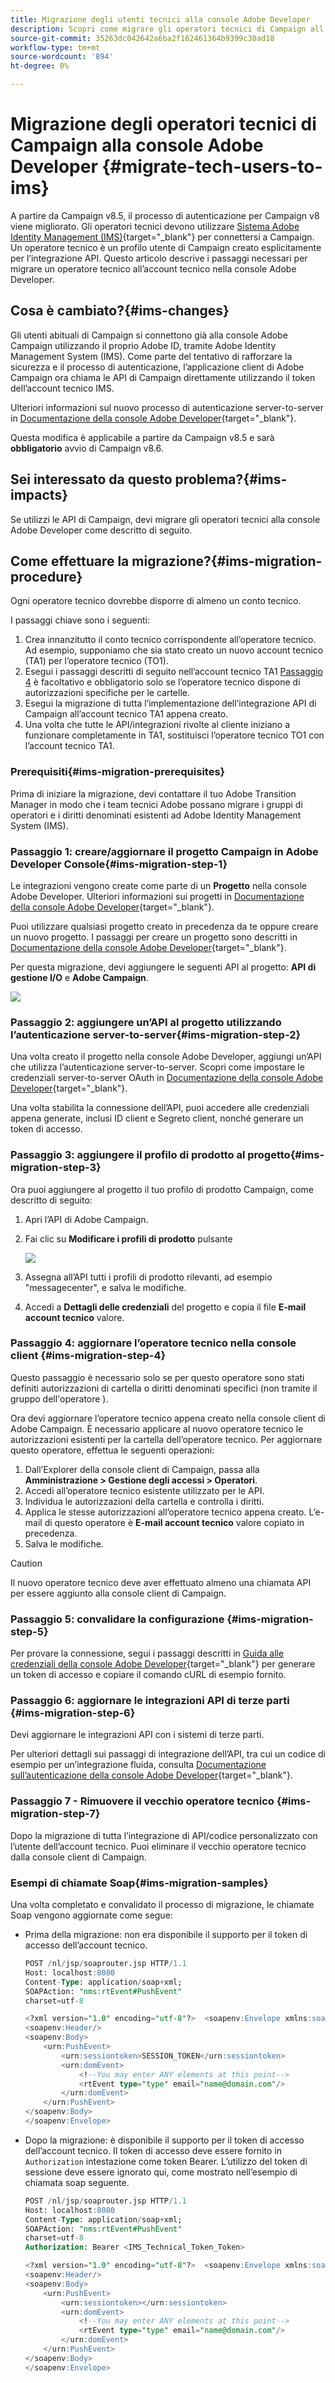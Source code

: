 ```yaml
---
title: Migrazione degli utenti tecnici alla console Adobe Developer
description: Scopri come migrare gli operatori tecnici di Campaign all’account tecnico nella console Adobe Developer
source-git-commit: 35263dc042642a6ba2f162461364b9399c30ad18
workflow-type: tm+mt
source-wordcount: '894'
ht-degree: 0%

---
```


# Migrazione degli operatori tecnici di Campaign alla console Adobe Developer {#migrate-tech-users-to-ims}

A partire da Campaign v8.5, il processo di autenticazione per Campaign v8 viene migliorato. Gli operatori tecnici devono utilizzare [Sistema Adobe Identity Management (IMS)](https://helpx.adobe.com/enterprise/using/identity.html){target="_blank"} per connettersi a Campaign. Un operatore tecnico è un profilo utente di Campaign creato esplicitamente per l’integrazione API. Questo articolo descrive i passaggi necessari per migrare un operatore tecnico all’account tecnico nella console Adobe Developer.

## Cosa è cambiato?{#ims-changes}

Gli utenti abituali di Campaign si connettono già alla console Adobe Campaign utilizzando il proprio Adobe ID, tramite Adobe Identity Management System (IMS). Come parte del tentativo di rafforzare la sicurezza e il processo di autenticazione, l’applicazione client di Adobe Campaign ora chiama le API di Campaign direttamente utilizzando il token dell’account tecnico IMS.

Ulteriori informazioni sul nuovo processo di autenticazione server-to-server in [Documentazione della console Adobe Developer](https://developer.adobe.com/developer-console/docs/guides/authentication/ServerToServerAuthentication/){target="_blank"}.

Questa modifica è applicabile a partire da Campaign v8.5 e sarà **obbligatorio** avvio di Campaign v8.6.


## Sei interessato da questo problema?{#ims-impacts}

Se utilizzi le API di Campaign, devi migrare gli operatori tecnici alla console Adobe Developer come descritto di seguito.

## Come effettuare la migrazione?{#ims-migration-procedure}

Ogni operatore tecnico dovrebbe disporre di almeno un conto tecnico.

I passaggi chiave sono i seguenti:

1. Crea innanzitutto il conto tecnico corrispondente all’operatore tecnico. Ad esempio, supponiamo che sia stato creato un nuovo account tecnico (TA1) per l’operatore tecnico (TO1).
1. Esegui i passaggi descritti di seguito nell’account tecnico TA1
   [Passaggio 4](#ims-migration-step-4) è facoltativo e obbligatorio solo se l’operatore tecnico dispone di autorizzazioni specifiche per le cartelle.
1. Esegui la migrazione di tutta l’implementazione dell’integrazione API di Campaign all’account tecnico TA1 appena creato.
1. Una volta che tutte le API/integrazioni rivolte al cliente iniziano a funzionare completamente in TA1, sostituisci l’operatore tecnico TO1 con l’account tecnico TA1.

### Prerequisiti{#ims-migration-prerequisites}

Prima di iniziare la migrazione, devi contattare il tuo Adobe Transition Manager in modo che i team tecnici Adobe possano migrare i gruppi di operatori e i diritti denominati esistenti ad Adobe Identity Management System (IMS).

### Passaggio 1: creare/aggiornare il progetto Campaign in Adobe Developer Console{#ims-migration-step-1}

Le integrazioni vengono create come parte di un **Progetto** nella console Adobe Developer. Ulteriori informazioni sui progetti in [Documentazione della console Adobe Developer](https://developer.adobe.com/developer-console/docs/guides/projects/){target="_blank"}.

Puoi utilizzare qualsiasi progetto creato in precedenza da te oppure creare un nuovo progetto. I passaggi per creare un progetto sono descritti in [Documentazione della console Adobe Developer](https://developer.adobe.com/developer-console/docs/guides/getting-started/){target="_blank"}.

Per questa migrazione, devi aggiungere le seguenti API al progetto: **API di gestione I/O** e **Adobe Campaign**.

![](assets/do-not-localize/ims-products-and-services.png)


### Passaggio 2: aggiungere un’API al progetto utilizzando l’autenticazione server-to-server{#ims-migration-step-2}

Una volta creato il progetto nella console Adobe Developer, aggiungi un’API che utilizza l’autenticazione server-to-server. Scopri come impostare le credenziali server-to-server OAuth in [Documentazione della console Adobe Developer](https://developer.adobe.com/developer-console/docs/guides/authentication/ServerToServerAuthentication/implementation/){target="_blank"}.

Una volta stabilita la connessione dell’API, puoi accedere alle credenziali appena generate, inclusi ID client e Segreto client, nonché generare un token di accesso.

### Passaggio 3: aggiungere il profilo di prodotto al progetto{#ims-migration-step-3}

Ora puoi aggiungere al progetto il tuo profilo di prodotto Campaign, come descritto di seguito:

1. Apri l’API di Adobe Campaign.
1. Fai clic su **Modificare i profili di prodotto** pulsante

   ![](assets/do-not-localize/ims-edit-api.png)

1. Assegna all’API tutti i profili di prodotto rilevanti, ad esempio &quot;messagecenter&quot;, e salva le modifiche.
1. Accedi a **Dettagli delle credenziali** del progetto e copia il file **E-mail account tecnico** valore.

### Passaggio 4: aggiornare l’operatore tecnico nella console client {#ims-migration-step-4}

Questo passaggio è necessario solo se per questo operatore sono stati definiti autorizzazioni di cartella o diritti denominati specifici (non tramite il gruppo dell&#39;operatore ).

Ora devi aggiornare l’operatore tecnico appena creato nella console client di Adobe Campaign. È necessario applicare al nuovo operatore tecnico le autorizzazioni esistenti per la cartella dell’operatore tecnico.
Per aggiornare questo operatore, effettua le seguenti operazioni:

1. Dall’Explorer della console client di Campaign, passa alla **Amministrazione > Gestione degli accessi > Operatori**.
1. Accedi all’operatore tecnico esistente utilizzato per le API.
1. Individua le autorizzazioni della cartella e controlla i diritti.
1. Applica le stesse autorizzazioni all’operatore tecnico appena creato. L’e-mail di questo operatore è **E-mail account tecnico** valore copiato in precedenza.
1. Salva le modifiche.


>[!CAUTION]
>
>Il nuovo operatore tecnico deve aver effettuato almeno una chiamata API per essere aggiunto alla console client di Campaign.
>

<!--

>[!CAUTION]
>
>After updating the authentication type for the technical operator, all API integrations with this technical operator will stop working. You must [update your API integrations](#ims-migration-step-6). 

To update the technical operator authentication mode to IMS, follow these steps:

1. From Campaign Client Console explorer, browse to the **Administration > Access Management > Operators**.
1. Edit the existing technical operator used for APIs.
1. Replace the **Name (login)** of this technical operator by the technical account email retrieved earlier.
1. Browse to the **Edit** button on the top left beside **File**, and select **Edit the XML source**.
1. Update the authentication mode to `ims`, as follows:

    ```javascript
    <operator 
    ...
        <access authenticationType="ims" ...
        ...
        </access>
    ...
    </operator>
    ```

1. Save your changes.

You can also update the technical operator programmatically, using SQL scripts or Campaign APIs. These modes help you automate the steps which update operator's name with associated Technical account email address and/or authentication type. 

* Use the following **SQL Script** to replace operator's name with associated email:

    ```sql
    UPDATE xtkoperator
    SET sauthenticationtype = 'ims',
            sname = '{email}'
    WHERE sname = '{name}' AND itype = 0;
    ```

* Use the following `queryDef.ExecuteQuery` **Campaign API** to fetch id of an operator for given technical operator:

    ```javascript
    <?xml version="1.0" encoding="utf-8"?>
    <soap:Envelope xmlns:soap="http://schemas.xmlsoap.org/soap/envelope/">
        <soap:Body>
            <ExecuteQuery xmlns="urn:xtk:queryDef">
                <sessiontoken>{session_token}</sessiontoken>
                <entity>
                    <queryDef schema="xtk:operator" operation="select">
                        <select>
                            <node expr="@id"/>
                        </select>
                        <where>
                            <condition expr="@name='{name}'"/>
                            <condition expr="@type=0"/>
                        </where>
                    </queryDef>
                </entity>
            </ExecuteQuery>
        </soap:Body>
    </soap:Envelope>
    ```

* Use the following `session.Write` **Campaign API** to update name with given technical account email address:

    ```javascript
    <?xml version="1.0" encoding="utf-8"?>
    <soap:Envelope xmlns:soap="http://schemas.xmlsoap.org/soap/envelope/">
        <soap:Body>
            <Write xmlns="urn:xtk:session">
                <sessiontoken>{session_token}</sessiontoken>
                <domDoc xsi:type='ns:Element' SOAP-ENV:encodingStyle='http://xml.apache.org/xml-soap/literalxml'>
                    <operator _operation="update" id="{id}" name="{email}" xtkschema="xtk:operator">
                        <access authenticationType="ims" />
                    </operator>
                </domDoc>
            </Write>
        </soap:Body>
    </soap:Envelope>
    ```
-->

### Passaggio 5: convalidare la configurazione {#ims-migration-step-5}

Per provare la connessione, segui i passaggi descritti in [Guida alle credenziali della console Adobe Developer](https://developer.adobe.com/developer-console/docs/guides/authentication/ServerToServerAuthentication/implementation/#generate-access-tokens){target="_blank"} per generare un token di accesso e copiare il comando cURL di esempio fornito.


### Passaggio 6: aggiornare le integrazioni API di terze parti {#ims-migration-step-6}

Devi aggiornare le integrazioni API con i sistemi di terze parti.

Per ulteriori dettagli sui passaggi di integrazione dell’API, tra cui un codice di esempio per un’integrazione fluida, consulta [Documentazione sull’autenticazione della console Adobe Developer](https://developer.adobe.com/developer-console/docs/guides/authentication/ServerToServerAuthentication/){target="_blank"}.


### Passaggio 7 - Rimuovere il vecchio operatore tecnico {#ims-migration-step-7}


Dopo la migrazione di tutta l’integrazione di API/codice personalizzato con l’utente dell’account tecnico. Puoi eliminare il vecchio operatore tecnico dalla console client di Campaign.

### Esempi di chiamate Soap{#ims-migration-samples}

Una volta completato e convalidato il processo di migrazione, le chiamate Soap vengono aggiornate come segue:

* Prima della migrazione: non era disponibile il supporto per il token di accesso dell’account tecnico.

  ```sql
  POST /nl/jsp/soaprouter.jsp HTTP/1.1
  Host: localhost:8080
  Content-Type: application/soap+xml;
  SOAPAction: "nms:rtEvent#PushEvent"
  charset=utf-8
  
  <?xml version="1.0" encoding="utf-8"?>  <soapenv:Envelope xmlns:soapenv="http://schemas.xmlsoap.org/soap/envelope/" xmlns:urn="urn:nms:rtEvent">
  <soapenv:Header/>
  <soapenv:Body>
      <urn:PushEvent>
          <urn:sessiontoken>SESSION_TOKEN</urn:sessiontoken>
          <urn:domEvent>
              <!--You may enter ANY elements at this point-->
              <rtEvent type="type" email="name@domain.com"/>
          </urn:domEvent>
      </urn:PushEvent>
  </soapenv:Body>
  </soapenv:Envelope>
  ```

* Dopo la migrazione: è disponibile il supporto per il token di accesso dell’account tecnico. Il token di accesso deve essere fornito in `Authorization` intestazione come token Bearer. L’utilizzo del token di sessione deve essere ignorato qui, come mostrato nell’esempio di chiamata soap seguente.

  ```sql
  POST /nl/jsp/soaprouter.jsp HTTP/1.1
  Host: localhost:8080
  Content-Type: application/soap+xml;
  SOAPAction: "nms:rtEvent#PushEvent"
  charset=utf-8
  Authorization: Bearer <IMS_Technical_Token_Token>
  
  <?xml version="1.0" encoding="utf-8"?>  <soapenv:Envelope xmlns:soapenv="http://schemas.xmlsoap.org/soap/envelope/" xmlns:urn="urn:nms:rtEvent">
  <soapenv:Header/>
  <soapenv:Body>
      <urn:PushEvent>
          <urn:sessiontoken></urn:sessiontoken>
          <urn:domEvent>
              <!--You may enter ANY elements at this point-->
              <rtEvent type="type" email="name@domain.com"/>
          </urn:domEvent>
      </urn:PushEvent>
  </soapenv:Body>
  </soapenv:Envelope>
  ```
